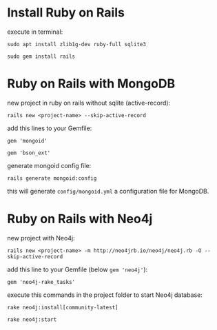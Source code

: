 Install Ruby on Rails
=====================

execute in terminal:

    sudo apt install zlib1g-dev ruby-full sqlite3

    sudo gem install rails


Ruby on Rails with MongoDB
==========================

new project in ruby on rails without sqlite (active-record):

    rails new <project-name> --skip-active-record

add this lines to your Gemfile:

    gem 'mongoid'

    gem 'bson_ext'

generate mongoid config file:

    rails generate mongoid:config

this will generate `config/mongoid.yml` a configuration file for MongoDB.

Ruby on Rails with Neo4j
========================

new project with Neo4j:

    rails new <project-name> -m http://neo4jrb.io/neo4j/neo4j.rb -O --skip-active-record 
    
add this line to your Gemfile (below `gem 'neo4j'`):

    gem 'neo4j-rake_tasks'
    
execute this commands in the project folder to start Neo4j database:

    rake neo4j:install[community-latest]
    
    rake neo4j:start

